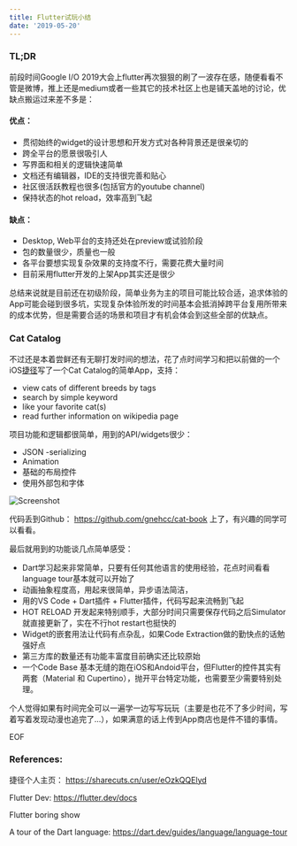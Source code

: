```yaml
---
title: Flutter试玩小结
date: '2019-05-20'
---
```


### TL;DR
前段时间Google I/O 2019大会上flutter再次狠狠的刷了一波存在感，随便看看不管是微博，推上还是medium或者一些其它的技术社区上也是铺天盖地的讨论，优缺点搬运过来差不多是：

#### 优点：
- 贯彻始终的widget的设计思想和开发方式对各种背景还是很亲切的
- 跨全平台的愿景很吸引人
- 写界面和相关的逻辑快速简单
- 文档还有编辑器，IDE的支持很完善和贴心
- 社区很活跃教程也很多(包括官方的youtube channel)
- 保持状态的hot reload，效率高到飞起

#### 缺点：
- Desktop, Web平台的支持还处在preview或试验阶段
- 包的数量很少，质量也一般
- 各平台要想实现复杂效果的支持度不行，需要花费大量时间
- 目前采用flutter开发的上架App其实还是很少

总结来说就是目前还在初级阶段，简单业务为主的项目可能比较合适，追求体验的App可能会碰到很多坑，实现复杂体验所发的时间基本会抵消掉跨平台复用所带来的成本优势，但是需要合适的场景和项目才有机会体会到这些全部的优缺点。

### Cat Catalog
不过还是本着尝鲜还有无聊打发时间的想法，花了点时间学习和把以前做的一个iOS[捷径](https://sharecuts.cn/shortcut/1264)写了一个Cat Catalog的简单App，支持：
- view cats of different breeds by tags
- search by simple keyword
- like your favorite cat(s)
- read further information on wikipedia page

项目功能和逻辑都很简单，用到的API/widgets很少：
- JSON -serializing
- Animation
- 基础的布局控件
- 使用外部包和字体

![Screenshot](./cat-catalog.gif)

代码丢到Github： https://github.com/gnehcc/cat-book 上了，有兴趣的同学可以看看。

最后就用到的功能谈几点简单感受：
- Dart学习起来非常简单，只要有任何其他语言的使用经验，花点时间看看language tour基本就可以开始了
- 动画抽象程度高，用起来很简单，异步语法简洁，
- 用的VS Code + Dart插件 + Flutter插件，代码写起来流畅到飞起
- HOT RELOAD 开发起来特别顺手，大部分时间只需要保存代码之后Simulator就直接更新了，实在不行hot restart也挺快的
- Widget的嵌套用法让代码有点杂乱，如果Code Extraction做的勤快点的话勉强好点
- 第三方库的数量还有功能丰富度目前确实还比较原始
- 一个Code Base 基本无缝的跑在iOS和Andoid平台，但Flutter的控件其实有两套（Material 和 Cupertino），抛开平台特定功能，也需要至少需要特别处理。

个人觉得如果有时间完全可以一遍学一边写写玩玩（主要是也花不了多少时间，写着写着发现动漫也追完了...），如果满意的话上传到App商店也是件不错的事情。

EOF

### References:
捷径个人主页： https://sharecuts.cn/user/eOzkQQElyd

Flutter Dev: https://flutter.dev/docs

Flutter boring show

A tour of the Dart language: https://dart.dev/guides/language/language-tour
